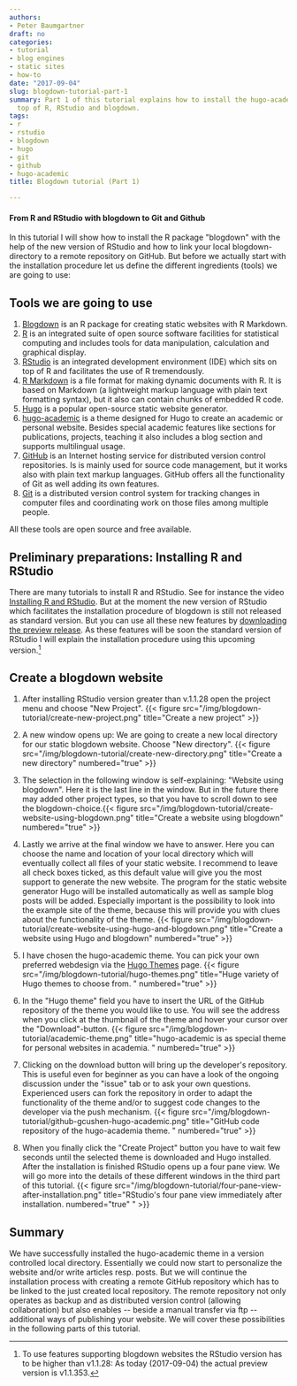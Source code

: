 ```yaml
---
authors: 
- Peter Baumgartner
draft: no
categories:
- tutorial
- blog engines
- static sites
- how-to
date: "2017-09-04"
slug: blogdown-tutorial-part-1
summary: Part 1 of this tutorial explains how to install the hugo-academic theme on
  top of R, RStudio and blogdown.
tags:
- r
- rstudio
- blogdown
- hugo
- git
- github
- hugo-academic
title: Blogdown tutorial (Part 1)

---
```


#### From R and RStudio with blogdown to Git and Github

In this tutorial I will show how to install the R package "blogdown" with the help of the new version of RStudio and how to link your local blogdown-directory to a remote repository on GitHub. But before we actually start with the installation procedure let us define the different ingredients (tools) we are going to use:

## Tools we are going to use

1. [Blogdown](https://bookdown.org/yihui/blogdown/) is an R package for creating static websites with R Markdown. 
2. [R](https://www.r-project.org/about.html) is an integrated suite of open source software facilities for statistical computing and includes tools for data manipulation, calculation and graphical display.
2. [RStudio](https://www.rstudio.com/) is an integrated development environment (IDE) which sits on top of R and facilitates the use of R tremendously.
3. [R Markdown](http://rmarkdown.rstudio.com/) is a file format for making dynamic documents with R. It is based on Markdown (a lightweight markup language with plain text formatting syntax), but it also can contain chunks of embedded R code.
4. [Hugo](https://gohugo.io/) is a popular open-source static website generator.
5. [hugo-academic](https://themes.gohugo.io/academic/) is a theme designed for Hugo to create an academic or personal website. Besides special academic features like sections for publications, projects, teaching it also includes a blog section and supports multilingual usage.
6. [GitHub](https://github.com/) is an Internet hosting service for distributed version control repositories. Is is mainly used for source code management, but it works also with plain text markup languages. GitHub offers all the functionality of Git as well adding its own features.
7. [Git](https://git-scm.com/) is a distributed version control system  for tracking changes in computer files and coordinating work on those files among multiple people.

All these tools are open source and free available.

## Preliminary preparations: Installing R and RStudio

There are many tutorials to install R and RStudio. See for instance the video [Installing R and RStudio](https://www.youtube.com/watch?v=cX532N_XLIs). But at the moment the new version of RStudio which facilitates the installation procedure of blogdown is still not released as standard version. But you can use all these new features by [downloading the preview release](https://www.rstudio.com/products/rstudio/download/preview/). As these features will be soon the standard version of RStudio I will explain the installation procedure using this upcoming version.[^1]

[^1]: To use features supporting blogdown websites the RStudio version has to be higher than v1.1.28: As today (2017-09-04) the actual preview version is v1.1.353. 

## Create a blogdown website

1. After installing RStudio version greater than v.1.1.28 open the project menu and choose "New Project". {{< figure src="/img/blogdown-tutorial/create-new-project.png" title="Create a new project" >}}

2. A new window opens up: We are going to create a new local directory for our static blogdown website. Choose "New directory". {{< figure src="/img/blogdown-tutorial/create-new-directory.png" title="Create a new directory" numbered="true" >}}

3. The selection in the following window is self-explaining: "Website using blogdown". Here it is the last line in the window. But in the future there may added other project types, so that you have to scroll down to see the blogdown-choice.{{< figure src="/img/blogdown-tutorial/create-website-using-blogdown.png" title="Create a website using blogdown" numbered="true" >}}

4. Lastly we arrive at the final window we have to answer. Here you can choose the name and location of your local directory which will eventually collect all files of your static website. I recommend to leave all check boxes ticked, as this default value will give you the most support to generate the new website. The program for the static website generator Hugo will be installed automatically as well as sample blog posts will be added. Especially important is the possibility to look into the example site of the theme, because this will provide you with clues about the functionality of the theme. {{< figure src="/img/blogdown-tutorial/create-website-using-hugo-and-blogdown.png" title="Create a website using Hugo and blogdown" numbered="true" >}}

5. I have chosen the hugo-academic theme. You can pick your own preferred webdesign via the [Hugo Themes](https://themes.gohugo.io/) page. {{< figure src="/img/blogdown-tutorial/hugo-themes.png" title="Huge variety of Hugo themes to choose from. " numbered="true" >}}

6. In the "Hugo theme" field you have to insert the URL of the GitHub repository of the theme you would like to use. You will see the address when you click at the thumbnail of the theme and hover your cursor over the "Download"-button. {{< figure src="/img/blogdown-tutorial/academic-theme.png" title="hugo-academic is as special theme for personal websites in academia. " numbered="true" >}} 

7. Clicking on the download button will bring up the developer's repository. This is useful even for beginner as you can have a look of the ongoing discussion under the "issue" tab or to ask your own questions. Experienced users can fork the repository in order to adapt the functionality of the theme and/or to suggest code changes to the developer via the push mechanism. {{< figure src="/img/blogdown-tutorial/github-gcushen-hugo-academic.png" title="GitHub code repository of the hugo-academia theme. " numbered="true" >}}

8. <a name="figure8"></a>When you finally click the "Create Project" button you have to wait few seconds until the selected theme is downloaded and Hugo installed. After the installation is finished RStudio opens up a four pane view. We will go more into the details of these different windows in the third part of this tutorial.  {{< figure src="/img/blogdown-tutorial/four-pane-view-after-installation.png" title="RStudio's four pane view immediately after installation. numbered="true" " >}}

## Summary

We have successfully installed the hugo-academic theme in a version controlled local directory. Essentially we could now start to personalize the website and/or write articles resp. posts. But we will continue the installation process with creating a remote GitHub repository which has to be linked to the just created local repository. The remote repository not only operates as backup and as distributed version control (allowing collaboration) but also enables -- beside a manual transfer via ftp -- additional ways of publishing your website. We will cover these possibilities in the following parts of this tutorial.
